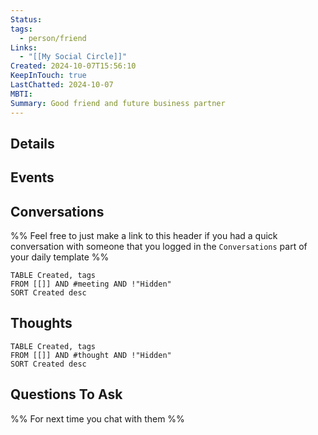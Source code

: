 ```yaml
---
Status: 
tags:
  - person/friend
Links:
  - "[[My Social Circle]]"
Created: 2024-10-07T15:56:10
KeepInTouch: true
LastChatted: 2024-10-07
MBTI: 
Summary: Good friend and future business partner
---
```

## Details
## Events
## Conversations
%% Feel free to just make a link to this header if you had a quick conversation with someone that you logged in the `Conversations` part of your daily template %%
```dataview
TABLE Created, tags
FROM [[]] AND #meeting AND !"Hidden"
SORT Created desc
```
## Thoughts
```dataview
TABLE Created, tags
FROM [[]] AND #thought AND !"Hidden"
SORT Created desc
```
## Questions To Ask
%% For next time you chat with them %%